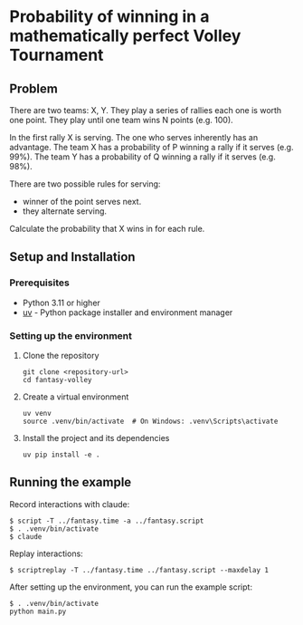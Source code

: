 # Probability of winning in a mathematically perfect Volley Tournament

## Problem

There are two teams: X, Y. They play a series of rallies each one is worth one point.
They play until one team wins N points (e.g. 100).

In the first rally X is serving. The one who serves inherently has an advantage.
The team X has a probability of P winning a rally if it serves (e.g. 99%).
The team Y has a probability of Q winning a rally if it serves (e.g. 98%).

There are two possible rules for serving:
- winner of the point serves next.
- they alternate serving.

Calculate the probability that X wins in for each rule.

## Setup and Installation

### Prerequisites
- Python 3.11 or higher
- [uv](https://github.com/astral-sh/uv) - Python package installer and environment manager

### Setting up the environment
1. Clone the repository
   ```
   git clone <repository-url>
   cd fantasy-volley
   ```

2. Create a virtual environment
   ```
   uv venv
   source .venv/bin/activate  # On Windows: .venv\Scripts\activate
   ```

3. Install the project and its dependencies
   ```
   uv pip install -e .
   ```

## Running the example


Record interactions with claude:
```
$ script -T ../fantasy.time -a ../fantasy.script
$ . .venv/bin/activate
$ claude
```

Replay interactions:
```
$ scriptreplay -T ../fantasy.time ../fantasy.script --maxdelay 1
```

After setting up the environment, you can run the example script:
```
$ . .venv/bin/activate
python main.py
```
